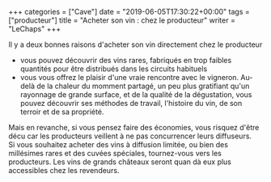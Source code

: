 +++
categories = ["Cave"]
date = "2019-06-05T17:30:22+00:00"
tags = ["producteur"] 
title = "Acheter son vin : chez le producteur"
writer = "LeChaps"
+++

Il y a deux bonnes raisons d'acheter son vin directement chez le producteur

* vous pouvez découvrir des vins rares, fabriqués en trop faibles quantités pour être distribués dans les circuits habituels
* vous vous offrez le plaisir d'une vraie rencontre avec le vigneron. Au-delà de la chaleur du momment partagé, un peu plus gratifiant qu'un rayonnage de grande surface, et de la qualité de la dégustation, vous pouvez découvrir ses méthodes de travail, l'histoire du vin, de son terroir et de sa propriété.  

Mais en revanche, si vous pensez faire des économies, vous risquez d'être décu car les producteurs veillent à ne pas concurrencer leurs diffuseurs.  
Si vous souhaitez acheter des vins à diffusion limitée, ou bien des millésimes rares et des cuvées spéciales, tournez-vous vers les producteurs. Les vins de grands châteaux seront quan dà eux plus accessibles chez les revendeurs.
